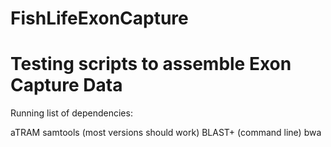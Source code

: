 # FishLifeExonCapture

# Testing scripts to assemble Exon Capture Data

Running list of dependencies:

aTRAM
samtools (most versions should work)
BLAST+ (command line)
bwa 

